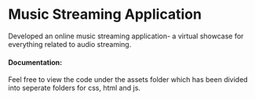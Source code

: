 # Music Streaming Application

Developed an online music streaming application- a virtual showcase for everything related to audio streaming. 

#### Documentation:
Feel free to view the code under the assets folder which has been divided into seperate folders for css, html and js.

